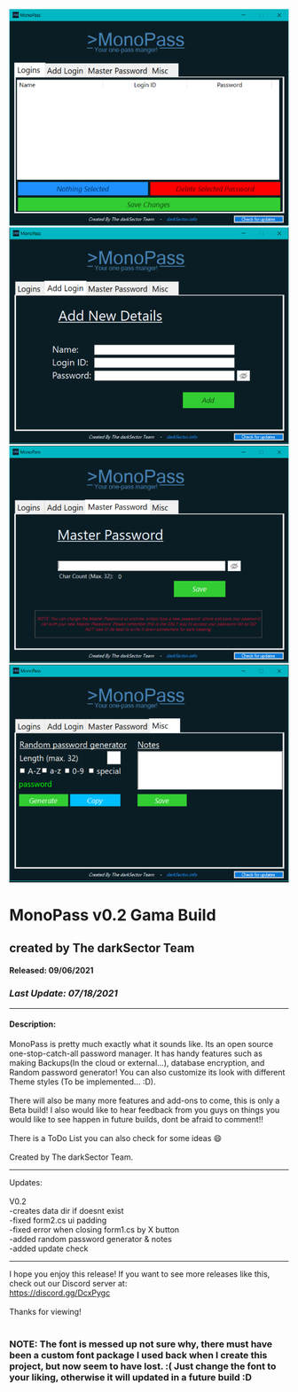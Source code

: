 
<img src="ss1.png">
<img src="ss2.png">
<img src="ss3.png">
<img src="ss4.png">

# MonoPass v0.2 Gama Build
## created by The darkSector Team

#### Released: 09/06/2021<br>
### <i>Last Update: 07/18/2021</i>

<hr>

#### Description:<br>
MonoPass is pretty much exactly what it sounds like. Its an open source one-stop-catch-all password manager. It has handy features such as making Backups(In the cloud or external...), database encryption, and Random password generator! You can also customize its look with different Theme styles (To be implemented... :D). 
<br><br>
There will also be many more features and add-ons to come, this is only a Beta build! I also would like to hear feedback from you guys on things you would like to see happen in future builds, dont be afraid to comment!!
<br><br>
There is a ToDo List you can also check for some ideas :smile:
<br><br>
Created by The darkSector Team.

<hr>
Updates:<br><br>
V0.2<br>
-creates data dir if doesnt exist<br>
-fixed form2.cs ui padding<br>
-fixed error when closing form1.cs by X button<br>
-added random password generator & notes<br>
-added update check<br>

<hr>

I hope you enjoy this release! If you want to see more releases like this, check out our Discord server at:<br>
https://discord.gg/DcxPygc
<br><br>
Thanks for viewing!
<br><br>
### NOTE: The font is messed up not sure why, there must have been a custom font package I used back when I create this project, but now seem to have lost. :( Just change the font to your liking, otherwise it will updated in a future build :D
